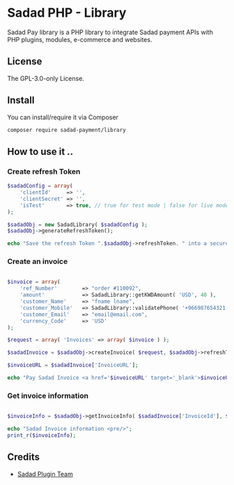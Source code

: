 # Sadad PHP - Library

Sadad Pay library is a PHP library to integrate Sadad payment APIs with PHP plugins, modules, e-commerce and websites.

## License

The GPL-3.0-only License.


## Install

You can install/require it via Composer

``` bash
composer require sadad-payment/library
```

## How to use it ..

### Create refresh Token

``` php
$sadadConfig = array(
	'clientId'     => '',
	'clientSecret' => '',
	'isTest'       => true, // true for test mode | false for live mode
);

$sadadObj = new SadadLibrary( $sadadConfig );
$sadadObj->generateRefreshToken();

echo "Save the refresh Token ".$sadadObj->refreshToken. " into a secure place.";

```
### Create an invoice

``` php

$invoice = array(
	'ref_Number'        => "order #110092",
	'amount'            => SadadLibrary::getKWDAmount( 'USD', 40 ),
	'customer_Name'     => "fname lname",
	'customer_Mobile'   => SadadLibrary::validatePhone( '+966987654321' ),
	'customer_Email'    => "email@email.com",
	'currency_Code'     => 'USD'
);

$request = array( 'Invoices' => array( $invoice ) );

$sadadInvoice = $sadadObj->createInvoice( $request, $sadadObj->refreshToken );

$invoiceURL = $sadadInvoice['InvoiceURL'];

echo "Pay Sadad Invoice <a href='$invoiceURL' target='_blank'>$invoiceURL</a>.";

```

### Get invoice information

``` php

$invoiceInfo = $sadadObj->getInvoiceInfo( $sadadInvoice['InvoiceId'], $sadadObj->refreshToken );

echo "Sadad Invoice information <pre/>";
print_r($invoiceInfo);

```

## Credits

- [Sadad Plugin Team](https://github.com/sadad-pay)

